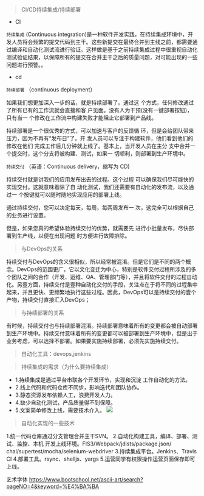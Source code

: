 

> CI/CD持续集成/持续部署
- CI

`持续集成`  (Continuous integration)是一种软件开发实践，在持续集成环境中，开发人员将会频繁的提交代码到主干。这些新提交在最终合并到主线之前，都需要通过编译和自动化测试流进行验证。这样做是基于之前持续集成过程中很重视自动化测试验证结果，以保障所有的提交在合并主干之后的质量问题，对可能出现的一些问题进行预警。。

- cd

`持续部署` （continuous deployment）

如果我们想更加深入一步的话，就是持续部署了。通过这
个方式，任何修改通过了所有已有的工作流就会直接和客
户见面。没有人为干预(没有一键部署按钮)，只有当一
个修改在工作流中构建失败才能阻止它部署到产品线。

持续部署是一个很优秀的方式，可以加速与客户的反馈循 环，但是会给团队带来压力，因为不再有“发布日”了。开 发人员可以专注于构建软件，他们看到他们的修改在他们 完成工作后几分钟就上线了。基本上，当开发人员在主分 支中合并一个提交时，这个分支将被构建、测试，如果一 切顺利，则部署到生产环境中。



`持续交付` （英语：Continuous delivery，缩写为 CD)


持续交付就是讲我们的应用发布出去的过程。这个过程
可以确保我们尽可能快的实现交付。这就意味着除了自
动化测试，我们还需要有自动化的发布流，以及通过一
个按键就可以随时随地实现应用的部署上线。

通过持续交付，您可以决定每天，每周，每两周发布一
次，这完全可以根据自己的业务进行设置。

但是，如果您真的希望体验持续交付的优势，就需要先
进行小批量发布，尽快部署到生产线，以便在出现问题
时方便进行故障排除。

> 与DevOps的关系

持续交付与DevOps的含义很相似，所以经常被混淆。但是它们是不同的两个概念。DevOps的范围更广，它以文化变迁为中心，特别是软件交付过程所涉及的多个团队之间的合作（开发、运维、QA、管理部门等），并且将软件交付的过程自动化。另壹方面，持续交付是壹种自动化交付的手段，关注点在于将不同的过程集中起来，并且更快、更频繁地执行这些过程。因此，DevOps可以是持续交付的壹个产物，持续交付直接汇入DevOps；

> 与持续部署的关系

有时候，持续交付也与持续部署混淆。持续部署意味着所有的变更都会被自动部署到生产环境中。持续交付意味着所有的变更都可以被部署到生产环境中，但是出于业务考虑，可以选择不部署。如果要实施持续部署，必须先实施持续交付。

> 自动化工具：devops,jenkins

> 持续集成的需求（为什么要持续集成）

- 1.持续集成是通过平台串联各个开发环节，实现和沉淀 工作自动化的方法。
- 2.线上代码和代码仓库不同步，影响迭代和团队协作。
- 3.静态资源发布依赖人工，浪费开发人力。 
- 4.缺少自动化测试，产品质量得不到保障。 
- 5.文案简单修改上线，需要技术介入。
<a data-fancybox title="" href="http://blog.colastar.club:9527/static/images/jenkins_流程图1.jpg">![](http://blog.colastar.club:9527/static/images/jenkins_流程图1.jpg)</a>

> 自动化实现的一些技术

1.统一代码仓库通过分支管理合并主干SVN。
2.自动化构建工具，编译、部署、测试、监控、本机 开发上线环境。FIS3/Webpack/jdists/package.json/ chai/supertest/mocha/selenium-webdriver
3.持续集成平台。Jenkins、Travis CI 
4.部署工具。rsync、shelljs、yargs 
5.运营同学有权限操作运营页面保存即可上线。


艺术字体
https://www.bootschool.net/ascii-art/search?pageNO=4&keyword=%E4%BA%BA
